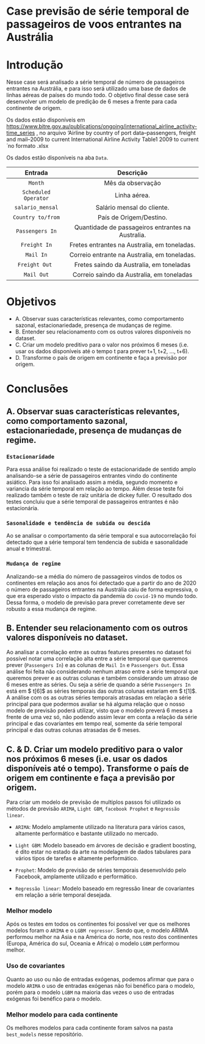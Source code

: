 # Case previsão de série temporal de passageiros de voos entrantes na Austrália

# Introdução
Nesse case será analisado a série temporal de número de passageiros entrantes na Austrália, e para isso será utilizado uma base de dados de linhas aéreas de países do mundo todo. O objetivo final desse case será desenvolver um modelo de predição de 6 meses a frente para cada continente de origem.

Os dados estão disponíveis em
https://www.bitre.gov.au/publications/ongoing/international_airline_activity-time_series , no arquivo ‘Airline by
country of port data–passengers, freight and mail–2009 to current International Airline Activity Table1 2009 to
current ́ no formato .xlsx

Os dados estão disponíveis na aba `Data`.

|   Entrada   |   Descrição  |
|:---------------------------------------:|:------------:|
|   `Month`   |  Mês da observação  |
| `Scheduled Operator` |Linha aérea.   |
| `salario_mensal`|Salário mensal do cliente.|
|`Country to/from`|País de Origem/Destino.|
|  `Passengers In`|Quantidade de passageiros entrantes na Australia.   |
| `Freight In` | Fretes entrantes na Australia, em toneladas. |
|   `Mail In`  | Correio entrante na Australia, em toneladas. |
|`Freight Out ` |Fretes saindo da Australia, em toneladas   |
|   `Mail Out`  |   Correio saindo da Australia, em toneladas  |


# Objetivos
- A. Observar suas características relevantes, como comportamento sazonal, estacionariedade, presença de
mudanças de regime.
- B. Entender seu relacionamento com os outros valores disponíveis no dataset.
- C. Criar um modelo preditivo para o valor nos próximos 6 meses (i.e. usar os dados disponíveis até o tempo
t para prever t+1, t+2, ..., t+6).
- D. Transforme o país de origem em continente e faça a previsão por origem.

# Conclusões
## A. Observar suas características relevantes, como comportamento sazonal, estacionariedade, presença de mudanças de regime.

### `Estacionaridade`
Para essa análise foi realizado o teste de estacionaridade de sentido amplo analisando-se a série de passageiros entrantes vindo do continente asiático. Para isso foi analisado assim a média, segundo momento e variancia da série temporal em relação ao tempo. Além desse teste foi realizado também o teste de raíz unitária de dickey fuller.
O resultado dos testes concluiu que a série temporal de passageiros entrantes é não estacionária.

### `Sasonalidade e tendência de subida ou descida`
Ao se analisar o comportamento da série temporal e sua autocorrelação foi detectado que a série temporal tem tendencia de subida e sasonalidade anual e trimestral.

### `Mudança de regime`
Analizando-se a média do número de passageiros vindos de todos os continentes em relação aos anos foi detectado que a partir do ano de 2020 o número de passageiros entrantes na Austrália caiu de forma expressiva, o que era esperado visto o impacto da pandemia do `covid-19` no mundo todo. Dessa forma, o modelo de previsão para prever corretamente deve ser robusto a essa mudança de regime.

## B. Entender seu relacionamento com os outros valores disponíveis no dataset.
Ao analisar a correlação entre as outras features presentes no dataset foi possível notar uma correlação alta entre a série temporal que queremos prever (`Passengers In`) e as colunas de `Mail In` e `Passengers Out`. Essa análise foi feita não considerando nenhum atraso entre a série temporal que queremos prever e as outras colunas e também considerando um atraso de 6 meses entre as séries. Ou seja a série de  quando a série `Passengers In` está em $ t[6]$ as séries temporais das outras colunas estariam em $ t[1]$. A análise com os as outras séries temporais atrasadas em relação a série principal para que podermos avaliar se há alguma relação que o nosso modelo de previsão poderá utilizar, visto que o modelo preverá 6 meses a frente de uma vez só, não podendo assim levar em conta a relação da série principal e das covariantes em tempo real, somente da série temporal principal e das outras colunas atrasadas de 6 meses.


## C. & D. Criar um modelo preditivo para o valor nos próximos 6 meses (i.e. usar os dados disponíveis até o tempo). Transforme o país de origem em continente e faça a previsão por origem.

Para criar um modelo de previsão de multiplos passos foi utilizado os métodos de previsão `ARIMA`, `Light GBM`, `facebook Prophet` e `Regressão linear`.

- `ARIMA`: Modelo amplamente utilizado na literatura para vários casos, altamente performático e bastante utilizado no mercado.
- `Light GBM`: Modelo baseado em árvores de decisão e gradient boosting, é dito estar no estado da arte na modelagem de dados tabulares para vários tipos de tarefas e altamente performático.

- `Prophet`: Modelo de previsão de séries temporais desenvolvido pelo Facebook, amplamente utilizado e performático.
- `Regressão linear`: Modelo baseado em regressão linear de covariantes em relação a série temporal desejada.


### Melhor modelo
Após os testes em todos os continentes foi possível ver que os melhores modelos foram o `ARIMA` e o `LGBM regressor`. Sendo que, o modelo ARIMA performou melhor na Asia e na América do norte, nos resto dos continentes (Europa, América do sul, Oceania e Africa) o modelo `LGBM` performou melhor.

### Uso de covariantes
Quanto ao uso ou não de entradas exógenas, podemos afirmar que para o modelo `ARIMA` o uso de entradas exógenas não foi benéfico para o modelo, porém para o modelo `LGBM` na maioria das vezes o uso de entradas exógenas foi benéfico para o modelo.

### Melhor modelo para cada continente
Os melhores modelos para cada continente foram salvos na pasta `best_models` nesse repositório.